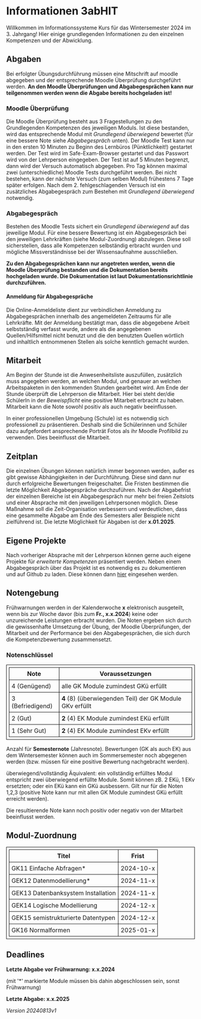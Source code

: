 # Informationen 3abHIT

Willkommen im Informationssysteme Kurs für das Wintersemester 2024 im 3. Jahrgang! Hier einige grundlegenden Informationen zu den einzelnen Kompetenzen und der Abwicklung.


## Abgaben

Bei erfolgter Übungsdurchführung müssen eine Mitschrift auf moodle abgegeben und der entsprechende Moodle Überprüfung durchgeführt werden. **An den Moodle Überprüfungen und Abgabegesprächen kann nur teilgenommen werden wenn die Abgabe bereits hochgeladen ist!**

### Moodle Überprüfung

Die Moodle Überprüfung besteht aus 3 Fragestellungen zu den Grundlegenden Kompetenzen des jeweiligen Moduls. Ist diese bestanden, wird das entsprechende Modul mit *Grundlegend überwiegend* bewertet (für eine bessere Note siehe *Abgabegespräch* unten). Der Moodle Test kann nur in den ersten 10 Minuten zu Beginn des Lernbüros (Pünktlichkeit!) gestartet werden. Der Test wird im Safe-Exam-Browser gestartet und das Passwort wird von der Lehrperson eingegeben. Der Test ist auf 5 Minuten begrenzt, dann wird der Versuch automatisch abgegeben. Pro Tag können maximal zwei (unterschiedliche) Moodle Tests durchgeführt werden. Bei nicht bestehen, kann der nächste Versuch (zum selben Modul) frühestens 7 Tage später erfolgen. Nach dem 2. fehlgeschlagenden Versuch ist ein zusätzliches Abgabegespräch zum Bestehen mit *Grundlegend überwiegend* notwendig.

### Abgabegespräch

Bestehen des Moodle Tests sichert ein *Grundlegend überwiegend* auf das jeweilige Modul. Für eine bessere Bewertung ist ein Abgabegespräch bei den jeweiligen Lehrkräften (siehe Modul-Zuordnung) abzulegen. Diese soll sicherstellen, dass alle Kompetenzen selbständig erbracht wurden und mögliche Missverständnisse bei der Wissensaufnahme ausschließen.

**Zu den Abgabegesprächen kann nur angetreten werden, wenn die Moodle Überprüfung bestanden und die Dokumentation bereits hochgeladen wurde. Die Dokumentation ist laut Dokumentationsrichtlinie durchzuführen.**

#### Anmeldung für Abgabegespräche

Die Online-Anmeldeliste dient zur verbindlichen Anmeldung zu Abgabegesprächen innerhalb des angemeldeten Zeitraums für alle Lehrkräfte.
Mit der Anmeldung bestätigt man, dass die abgegebene Arbeit selbstständig verfasst wurde, andere als die angegebenen Quellen/Hilfsmittel nicht benutzt und die den benutzten Quellen wörtlich und inhaltlich entnommenen Stellen als solche kenntlich gemacht wurden.

## Mitarbeit

Am Beginn der Stunde ist die Anwesenheitsliste auszufüllen, zusätzlich muss angegeben werden, an welchen Modul, und genauer an welchen Arbeitspaketen in den kommenden Stunden gearbeitet wird. Am Ende der Stunde überprüft die Lehrperson die Mitarbeit. Hier bei steht der/die SchülerIn in der *Beweispflicht* eine positive Mitarbeit erbracht zu haben. Mitarbeit kann die Note sowohl positiv als auch negativ beeinflussen.

In einer professionellen Umgebung (Schule) ist es notwendig sich professionell zu präsentieren. Deshalb sind die Schülerinnen und Schüler dazu aufgefordert ansprechende Porträt Fotos als ihr Moodle Profilbild zu verwenden. Dies beeinflusst die Mitarbeit.


## Zeitplan

Die einzelnen Übungen können natürlich immer begonnen werden, außer es gibt gewisse Abhängigkeiten in der Durchführung. Diese sind dann nur durch erfolgreiche Bewertungen freigeschaltet. Die Fristen bestimmen die letzte Möglichkeit Abgabegespräche durchzuführen. Nach der Abgabefrist der einzelnen Bereiche ist ein Abgabegespräch nur mehr bei freien Zeitslots und einer Absprache mit den jeweiligen Lehrpersonen möglich.
Diese Maßnahme soll die Zeit-Organisation verbessern und verdeutlichen, dass eine gesammelte Abgabe am Ende des Semesters aller Beispiele nicht zielführend ist. Die letzte Möglichkeit für Abgaben ist der **x.01.2025**.

## Eigene Projekte

Nach vorheriger Absprache mit der Lehrperson können gerne auch eigene Projekte für *erweiterte Kompetenzen* präsentiert werden. Neben einem Abgabegespräch über das Projekt ist es notwendig es zu dokumentieren und auf Github zu laden. Diese können dann [hier](https://github.com/TGM-HIT/insy-projects) eingesehen werden.


## Notengebung

Frühwarnungen werden in der Kalenderwoche **x** elektronisch ausgeteilt, wenn bis zur Woche davor (bis zum **Fr., x.x.2024**) keine oder unzureichende Leistungen erbracht wurden.
Die Noten ergeben sich durch die gewissenhafte Umsetzung der Übung, der Moodle Überprüfungen, der Mitarbeit und der Performance bei den Abgabegesprächen, die sich durch die Kompetenzbewertung zusammensetzt.

### Notenschlüssel

| Note             | Voraussetzungen                                          |
| ---------------- | -------------------------------------------------------- |
| 4 (Genügend)     | alle GK Module zumindest GKü erfüllt                     |
| 3 (Befriedigend) | **4** (8) (überwiegenden Teil) der GK Module GKv erfüllt |
| 2 (Gut)          | **2** (4) EK Module zumindest EKü erfüllt                |
| 1 (Sehr Gut)     | **2** (4) EK Module zumindest EKv erfüllt                |

Anzahl für **Semesternote** (Jahresnote). Bewertungen (GK als auch EK) aus dem Wintersemester können auch im Sommersemester noch abgegenen werden (bzw. müssen für eine positive Bewertung nachgebracht werden).

überwiegend/vollständig Äquivalent: ein vollständig erfülltes Modul entspricht zwei überwiegend erfüllte Module. Somit können zB. 2 EKü, 1 EKv ersetzten; oder ein EKü kann ein GKü ausbessern. Gilt nur für die Noten 1,2,3 (positive Note kann nur mit allen GK Module zumindest GKü erfüllt erreicht werden). 

Die resultierende Note kann noch positiv oder negativ von der Mitarbeit beeinflusst werden.

## Modul-Zuordnung

| Titel                              | Frist     |
| ---------------------------------- | --------- |
| GK11 Einfache Abfragen*            | 2024-10-x |
| GEK12 Datenmodellierung*           | 2024-11-x |
| GEK13 Datenbanksystem Installation | 2024-11-x |
| GEK14 Logische Modellierung        | 2024-12-x |
| GEK15 semistrukturierte Datentypen | 2024-12-x |
| GK16 Normalformen                  | 2025-01-x |


## Deadlines

**Letzte Abgabe vor Frühwarnung: x.x.2024**

(mit '*' markierte Module müssen bis dahin abgeschlossen sein, sonst Frühwarnung)

**Letzte Abgabe: x.x.2025**

*Version 20240813v1*



<style>
table, th, td {
  border: 1px solid black;
  border-collapse: collapse;
  padding: 6px;
}
</style>
